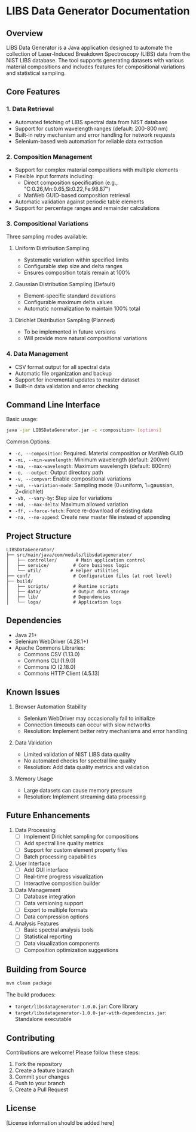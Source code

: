 # LIBS Data Generator Documentation

## Overview
LIBS Data Generator is a Java application designed to automate the collection of Laser-Induced Breakdown Spectroscopy (LIBS) data from the NIST LIBS database. The tool supports generating datasets with various material compositions and includes features for compositional variations and statistical sampling.

## Core Features

### 1. Data Retrieval
- Automated fetching of LIBS spectral data from NIST database
- Support for custom wavelength ranges (default: 200-800 nm)
- Built-in retry mechanism and error handling for network requests
- Selenium-based web automation for reliable data extraction

### 2. Composition Management
- Support for complex material compositions with multiple elements
- Flexible input formats including:
  - Direct composition specification (e.g., "C:0.26,Mn:0.65,Si:0.22,Fe:98.87")
  - MatWeb GUID-based composition retrieval
- Automatic validation against periodic table elements
- Support for percentage ranges and remainder calculations

### 3. Compositional Variations
Three sampling modes available:
1. Uniform Distribution Sampling
   - Systematic variation within specified limits
   - Configurable step size and delta ranges
   - Ensures composition totals remain at 100%

2. Gaussian Distribution Sampling (Default)
   - Element-specific standard deviations
   - Configurable maximum delta values
   - Automatic normalization to maintain 100% total
   
3. Dirichlet Distribution Sampling (Planned)
   - To be implemented in future versions
   - Will provide more natural compositional variations

### 4. Data Management
- CSV format output for all spectral data
- Automatic file organization and backup
- Support for incremental updates to master dataset
- Built-in data validation and error checking

## Command Line Interface

Basic usage:
```bash
java -jar LIBSDataGenerator.jar -c <composition> [options]
```

Common Options:
- `-c, --composition`: Required. Material composition or MatWeb GUID
- `-mi, --min-wavelength`: Minimum wavelength (default: 200nm)
- `-ma, --max-wavelength`: Maximum wavelength (default: 800nm)
- `-o, --output`: Output directory path
- `-v, --compvar`: Enable compositional variations
- `-vm, --variation-mode`: Sampling mode (0=uniform, 1=gaussian, 2=dirichlet)
- `-vb, --vary-by`: Step size for variations
- `-md, --max-delta`: Maximum allowed variation
- `-ff, --force-fetch`: Force re-download of existing data
- `-na, --no-append`: Create new master file instead of appending

## Project Structure

```
LIBSDataGenerator/
├── src/main/java/com/medals/libsdatagenerator/
│   ├── controller/       # Main application control
│   ├── service/         # Core business logic
│   └── util/           # Helper utilities
├── conf/                # Configuration files (at root level)
├── build/
│   ├── scripts/         # Runtime scripts
│   ├── data/            # Output data storage
│   ├── lib/             # Dependencies
│   └── logs/            # Application logs
```

## Dependencies
- Java 21+
- Selenium WebDriver (4.28.1+)
- Apache Commons Libraries:
  - Commons CSV (1.13.0)
  - Commons CLI (1.9.0)
  - Commons IO (2.18.0)
  - Commons HTTP Client (4.5.13)

## Known Issues

1. Browser Automation Stability
   - Selenium WebDriver may occasionally fail to initialize
   - Connection timeouts can occur with slow networks
   - Resolution: Implement better retry mechanisms and error handling

2. Data Validation
   - Limited validation of NIST LIBS data quality
   - No automated checks for spectral line quality
   - Resolution: Add data quality metrics and validation

3. Memory Usage
   - Large datasets can cause memory pressure
   - Resolution: Implement streaming data processing

## Future Enhancements

1. Data Processing
   - [ ] Implement Dirichlet sampling for compositions
   - [ ] Add spectral line quality metrics
   - [ ] Support for custom element property files
   - [ ] Batch processing capabilities

2. User Interface
   - [ ] Add GUI interface
   - [ ] Real-time progress visualization
   - [ ] Interactive composition builder

3. Data Management
   - [ ] Database integration
   - [ ] Data versioning support
   - [ ] Export to multiple formats
   - [ ] Data compression options

4. Analysis Features
   - [ ] Basic spectral analysis tools
   - [ ] Statistical reporting
   - [ ] Data visualization components
   - [ ] Composition optimization suggestions

## Building from Source

```bash
mvn clean package
```

The build produces:
- `target/libsdatagenerator-1.0.0.jar`: Core library
- `target/libsdatagenerator-1.0.0-jar-with-dependencies.jar`: Standalone executable

## Contributing
Contributions are welcome! Please follow these steps:
1. Fork the repository
2. Create a feature branch
3. Commit your changes
4. Push to your branch
5. Create a Pull Request

## License
[License information should be added here]
